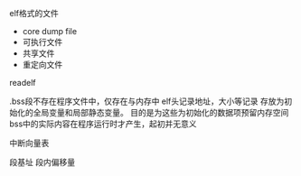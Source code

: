 elf格式的文件
+ core dump file
+ 可执行文件
+ 共享文件
+ 重定向文件

readelf

.bss段不存在程序文件中，仅存在与内存中
elf头记录地址，大小等记录
存放为初始化的全局变量和局部静态变量。
目的是为这些为初始化的数据项预留内存空间
bss中的实际内容在程序运行时才产生，起初并无意义

中断向量表

段基址 段内偏移量
